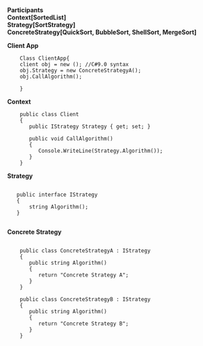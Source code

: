**Participants** <br/>
**Context[SortedList]** <br/>
**Strategy[SortStrategy]** <br/>
**ConcreteStrategy[QuickSort, BubbleSort, ShellSort, MergeSort]** <br/>

**Client App**
```
    Class ClientApp{
    client obj = new (); //C#9.0 syntax
    obj.Strategy = new ConcreteStrategyA();
    obj.CallAlgorithm();
    
    }
```

**Context**

```
    public class Client
    {
       public IStrategy Strategy { get; set; }

       public void CallAlgorithm()
       {
          Console.WriteLine(Strategy.Algorithm());
       }
    }
 ```
 
 **Strategy**
 
 ```

    public interface IStrategy
    {
        string Algorithm();
    }
    
```
**Concrete Strategy**

```

    public class ConcreteStrategyA : IStrategy
    {
       public string Algorithm()
       {
          return "Concrete Strategy A";
       }
    }

    public class ConcreteStrategyB : IStrategy
    {
       public string Algorithm()
       {
          return "Concrete Strategy B";
       }
    }

```



